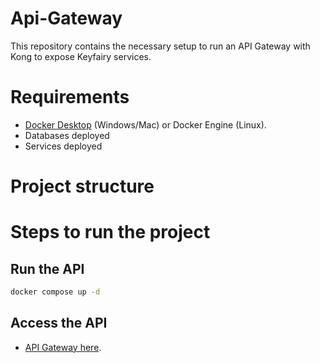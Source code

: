 # Api-Gateway

This repository contains the necessary setup to run an API Gateway with Kong to expose Keyfairy services.

# Requirements
* [Docker Desktop](https://www.docker.com/products/docker-desktop/) (Windows/Mac) or Docker Engine (Linux).
* Databases deployed
* Services deployed

# Project structure

# Steps to run the project

## Run the API

```bash
docker compose up -d
```

## Access the API
* [API Gateway here](http://localhost:8080).

